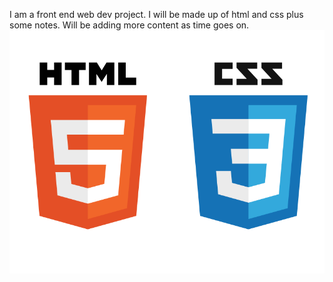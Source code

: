 I am a front end web dev project.
I will be made up of html and css plus some notes.
Will be adding more content as time goes on.
![Getting Started](./images/img.png)